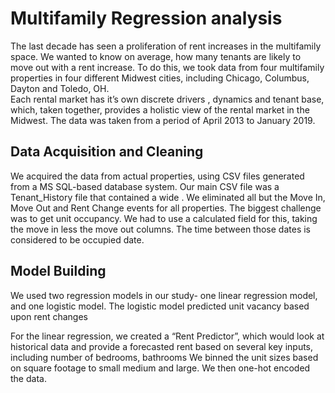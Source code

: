 # Multifamily Regression analysis

The last decade has seen a proliferation of rent increases in the multifamily space.  We wanted to know on average, how many tenants are likely to move out with a rent increase.  To do this, we took data from four multifamily properties in four different Midwest cities, including Chicago, Columbus, Dayton and Toledo, OH.  
Each rental market has it’s own discrete drivers , dynamics and tenant base, which, taken together, provides a holistic view of the rental market in the Midwest.  The data was taken from a period of April 2013 to January 2019.

## Data Acquisition and Cleaning

We acquired the data from actual properties, using CSV files generated from a MS SQL-based database system.  Our main CSV file was a Tenant_History file that contained a wide .  We eliminated all but the Move In, Move Out and Rent Change events for all properties.  The biggest challenge was to get unit occupancy.  We had to use a calculated field for this, taking the move in less the move out columns.  The time between those dates is considered to be occupied date.

## Model Building

We used two regression models in our study- one linear regression model, and one logistic model.   The logistic model predicted unit vacancy based upon rent changes

For the linear regression, we created a “Rent Predictor”, which would look at historical data and provide a forecasted rent based on several key inputs, including number of bedrooms, bathrooms   We binned the unit sizes based on square footage to small medium and large.  We then one-hot encoded the data.

